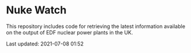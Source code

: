 # Nuke Watch

This repository includes code for retrieving the latest information available on the output of EDF nuclear power plants in the UK.

Last updated: 2021-07-08 01:52